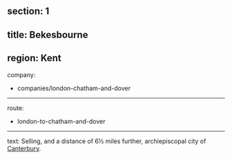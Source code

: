 section: 1
----
title: Bekesbourne
----
region: Kent
----
company:
- companies/london-chatham-and-dover
----
route:
- london-to-chatham-and-dover
----
text: Selling, and a distance of 6½ miles further, archiepiscopal city of [Canterbury](/stations/canterbury).
